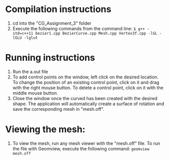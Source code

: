 # Compilation instructions
  1. cd into the "CG_Assignment_3" folder
  2. Execute the following commands from the command line: `$ g++ -std=c++11 bezier1.cpp BezierCurve.cpp Mesh.cpp Vertex3f.cpp -lGL -lGLU -lglut`
		
# Running instructions
  1. Run the a.out file
  2. To add control points on the window, left click on the desired location. To change the position of an existing control point, click on it and drag with the right mouse button. To delete a control point, click on it with the middle mouse button.
  3. Close the window once the curved has been created with the desired shape. The application will automatically create a surface of rotation and save the corresponding mesh in "mesh.off".

# Viewing the mesh:
  1. To view the mesh, run any mesh viewer with the "mesh.off" file. To run the file with Geomview, execute the following command: `geomview mesh.off`
